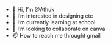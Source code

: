 - 👋 Hi, I’m @Athuk
- 👀 I’m interested in designing etc
- 🌱 I’m currently learning at school
- 💞️ I’m looking to collaborate on canva 
- 📫 How to reach me throught gmail

<!---
Athuk/Athuk is a ✨ special ✨ repository because its `README.md` (this file) appears on your GitHub profile.
You can click the Preview link to take a look at your changes.
--->
